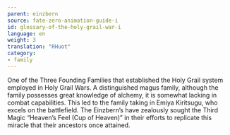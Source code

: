 ```yaml
---
parent: einzbern
source: fate-zero-animation-guide-i
id: glossary-of-the-holy-grail-war-i
language: en
weight: 3
translation: "RHuot"
category:
- family
---
```


One of the Three Founding Families that established the Holy Grail system employed in Holy Grail Wars. A distinguished magus family, although the family possesses great knowledge of alchemy, it is somewhat lacking in combat capabilities. This led to the family taking in Emiya Kiritsugu, who excels on the battlefield. The Einzbern’s have zealously sought the Third Magic “Heaven’s Feel (Cup of Heaven)” in their efforts to replicate this miracle that their ancestors once attained.
